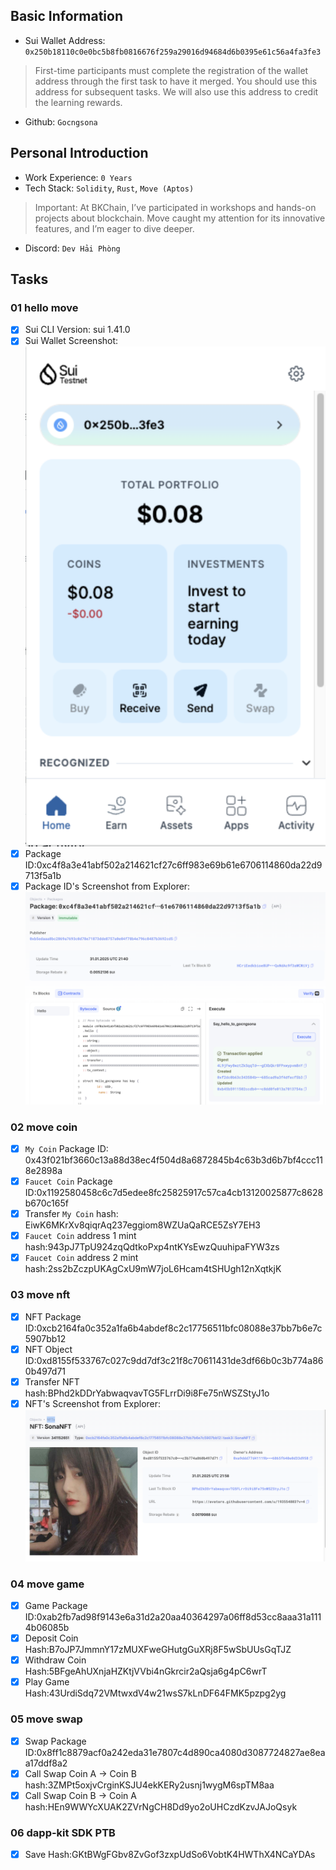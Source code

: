 ## Basic Information
- Sui Wallet Address: `0x250b18110c0e0bc5b8fb0816676f259a29016d94684d6b0395e61c56a4fa3fe3`
> First-time participants must complete the registration of the wallet address through the first task to have it merged. You should use this address for subsequent tasks. We will also use this address to credit the learning rewards.
- Github: `Gocngsona`

## Personal Introduction
- Work Experience: `0 Years`
- Tech Stack: `Solidity`, `Rust`, `Move (Aptos)`
> Important: At BKChain, I’ve participated in workshops and hands-on projects about blockchain. Move caught my attention for its innovative features, and I’m eager to dive deeper.
- Discord: `Dev Hải Phòng`

## Tasks

### 01 hello move
- [x] Sui CLI Version: sui 1.41.0
- [x] Sui Wallet Screenshot: ![](images/sui_wallet.png)
- [x] Package ID:0xc4f8a3e41abf502a214621cf27c6ff983e69b61e6706114860da22d9713f5a1b
- [x] Package ID's Screenshot from Explorer: ![](images/packageid.png)

### 02 move coin
- [x] `My Coin` Package ID: 0x43f021bf3660c13a88d38ec4f504d8a6872845b4c63b3d6b7bf4ccc118e2898a
- [x] `Faucet Coin` Package ID:0x1192580458c6c7d5edee8fc25825917c57ca4cb13120025877c8628b670c165f
- [x] Transfer `My Coin` hash: EiwK6MKrXv8qiqrAq237eggiom8WZUaQaRCE5ZsY7EH3
- [x] `Faucet Coin` address 1 mint hash:943pJ7TpU924zqQdtkoPxp4ntKYsEwzQuuhipaFYW3zs
- [x] `Faucet Coin` address 2 mint hash:2ss2bZczpUKAgCxU9mW7joL6Hcam4tSHUgh12nXqtkjK

### 03 move nft
- [x] NFT Package ID:0xcb2164fa0c352a1fa6b4abdef8c2c17756511bfc08088e37bb7b6e7c5907bb12
- [x] NFT Object ID:0xd8155f533767c027c9dd7df3c21f8c70611431de3df66b0c3b774a860b497d71
- [x] Transfer NFT hash:BPhd2kDDrYabwaqvavTG5FLrrDi9i8Fe75nWSZStyJ1o
- [x] NFT's Screenshot from Explorer: ![](images/nft.png)

### 04 move game
- [x] Game Package ID:0xab2fb7ad98f9143e6a31d2a20aa40364297a06ff8d53cc8aaa31a1114b06085b
- [x] Deposit Coin Hash:B7oJP7JmmnY17zMUXFweGHutgGuXRj8F5wSbUUsGqTJZ
- [x] Withdraw Coin Hash:5BFgeAhUXnjaHZKtjVVbi4nGkrcir2aQsja6g4pC6wrT
- [x] Play Game Hash:43UrdiSdq72VMtwxdV4w21wsS7kLnDF64FMK5pzpg2yg

### 05 move swap
- [x] Swap Package ID:0x8ff1c8879acf0a242eda31e7807c4d890ca4080d3087724827ae8eaa17ddf8a2
- [x] Call Swap Coin A -> Coin B hash:3ZMPt5oxjvCrginKSJU4ekKERy2usnj1wygM6spTM8aa
- [x] Call Swap Coin B -> Coin A hash:HEn9WWYcXUAK2ZVrNgCH8Dd9yo2oUHCzdKzvJAJoQsyk

### 06 dapp-kit SDK PTB
- [x] Save Hash:GKtBWgFGbv8ZvGof3zxpUdSo6VobtK4HWThX4NCaYDAs
